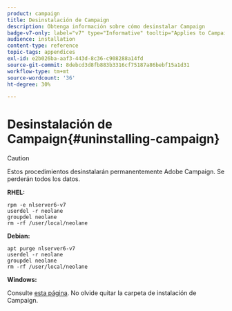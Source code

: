 ```yaml
---
product: campaign
title: Desinstalación de Campaign
description: Obtenga información sobre cómo desinstalar Campaign
badge-v7-only: label="v7" type="Informative" tooltip="Applies to Campaign Classic v7 only"
audience: installation
content-type: reference
topic-tags: appendices
exl-id: e2b026ba-aaf3-443d-8c36-c908288a14fd
source-git-commit: 8debcd3d8fb883b3316cf75187a86bebf15a1d31
workflow-type: tm+mt
source-wordcount: '36'
ht-degree: 30%

---
```


# Desinstalación de Campaign{#uninstalling-campaign}



>[!CAUTION]
>
>Estos procedimientos desinstalarán permanentemente Adobe Campaign. Se perderán todos los datos.

**RHEL:**

```
rpm -e nlserver6-v7
userdel -r neolane
groupdel neolane
rm -rf /user/local/neolane
```

**Debian:**

```
apt purge nlserver6-v7
userdel -r neolane
groupdel neolane
rm -rf /user/local/neolane
```

**Windows:**

Consulte [esta página](../../migration/using/migrating-in-windows-for-adobe-campaign-7.md#deleting-and-cleansing-adobe-campaign-previous-version). No olvide quitar la carpeta de instalación de Campaign.
